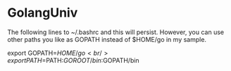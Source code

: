 # GolangUniv

The following lines to ~/.bashrc and this will persist. However, you can use other paths you like as GOPATH instead of $HOME/go in my sample.

export GOPATH=$HOME/go <br />
export PATH=$PATH:$GOROOT/bin:$GOPATH/bin